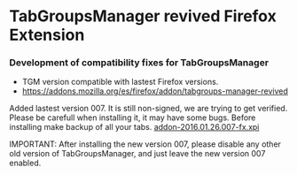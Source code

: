 # TabGroupsManager revived Firefox Extension #

### Development of compatibility fixes for TabGroupsManager ###

* TGM version compatible with lastest Firefox versions.
* https://addons.mozilla.org/es/firefox/addon/tabgroups-manager-revived


Added lastest version 007. It is still non-signed, we are trying to get verified. Please be carefull when installing it, it may have some bugs. Before installing make backup of all your tabs.
[addon-2016.01.26.007-fx.xpi](https://bitbucket.org/tabgroupsmanager/tabgroupsmanager/downloads/addon-2016.01.26.007-fx.xpi)

IMPORTANT:
After installing the new version 007, please disable any other old version of TabGroupsManager, and just leave the new version 007 enabled.
